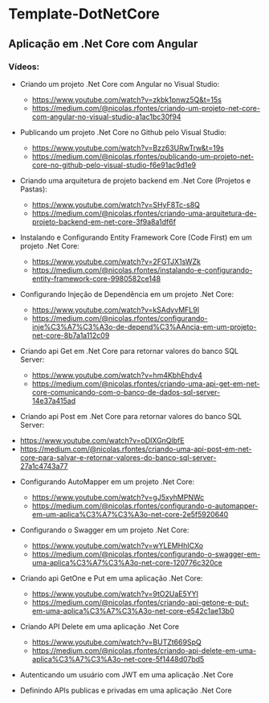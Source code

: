# Template-DotNetCore

## Aplicação em .Net Core com Angular

### Vídeos:
- Criando um projeto .Net Core com Angular no Visual Studio: 
  * https://www.youtube.com/watch?v=zkbk1pnwz5Q&t=15s
  * https://medium.com/@nicolas.rfontes/criando-um-projeto-net-core-com-angular-no-visual-studio-a1ac1bc30f94
  
- Publicando um projeto .Net Core no Github pelo Visual Studio: 
  * https://www.youtube.com/watch?v=Bzz63URwTrw&t=19s
  * https://medium.com/@nicolas.rfontes/publicando-um-projeto-net-core-no-github-pelo-visual-studio-f6e91ac9d1e9
  
- Criando uma arquitetura de projeto backend em .Net Core (Projetos e Pastas): 
  * https://www.youtube.com/watch?v=SHyF8Tc-s8Q
  * https://medium.com/@nicolas.rfontes/criando-uma-arquitetura-de-projeto-backend-em-net-core-3f9a8a1df6f
  
- Instalando e Configurando Entity Framework Core (Code First) em um projeto .Net Core: 
  * https://www.youtube.com/watch?v=2FGTJX1sWZk
  * https://medium.com/@nicolas.rfontes/instalando-e-configurando-entity-framework-core-9980582ce148
  
- Configurando Injeção de Dependência em um projeto .Net Core: 
  * https://www.youtube.com/watch?v=kSAdyvMFL9I
  * https://medium.com/@nicolas.rfontes/configurando-inje%C3%A7%C3%A3o-de-depend%C3%AAncia-em-um-projeto-net-core-8b7a1a112c09
  
- Criando api Get em .Net Core para retornar valores do banco SQL Server:
  * https://www.youtube.com/watch?v=hm4KbhEhdv4
  * https://medium.com/@nicolas.rfontes/criando-uma-api-get-em-net-core-comunicando-com-o-banco-de-dados-sql-server-14e37a415ad
  
 - Criando api Post em .Net Core para retornar valores do banco SQL Server:
  * https://www.youtube.com/watch?v=oDIXGnQlbfE
  * https://medium.com/@nicolas.rfontes/criando-uma-api-post-em-net-core-para-salvar-e-retornar-valores-do-banco-sql-server-27a1c4743a77
  
- Configurando AutoMapper em um projeto .Net Core:
  * https://www.youtube.com/watch?v=gJ5xyhMPNWc
  * https://medium.com/@nicolas.rfontes/configurando-o-automapper-em-um-aplica%C3%A7%C3%A3o-net-core-2e5f5920640
  
- Configurando o Swagger em um projeto .Net Core: 
  * https://www.youtube.com/watch?v=wYLEMHhICXo
  * https://medium.com/@nicolas.rfontes/configurando-o-swagger-em-uma-aplica%C3%A7%C3%A3o-net-core-120776c320ce
  
- Criando api GetOne e Put em uma aplicação .Net Core:
  * https://www.youtube.com/watch?v=9tO2UaE5YYI
  * https://medium.com/@nicolas.rfontes/criando-api-getone-e-put-em-uma-aplica%C3%A7%C3%A3o-net-core-e542c1ae13b0
  
- Criando API Delete em uma aplicação .Net Core
  * https://www.youtube.com/watch?v=BUTZt669SpQ
  * https://medium.com/@nicolas.rfontes/criando-api-delete-em-uma-aplica%C3%A7%C3%A3o-net-core-5f1448d07bd5

- Autenticando um usuário com JWT em uma aplicação .Net Core

- Definindo APIs publicas e privadas em uma aplicação .Net Core
